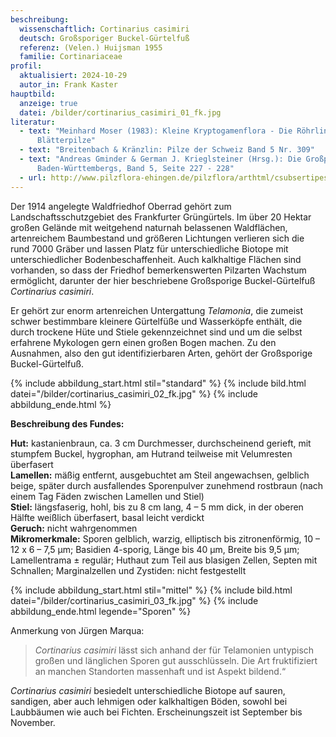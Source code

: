 ```yaml
---
beschreibung:
  wissenschaftlich: Cortinarius casimiri
  deutsch: Großsporiger Buckel-Gürtelfuß
  referenz: (Velen.) Huijsman 1955
  familie: Cortinariaceae
profil:
  aktualisiert: 2024-10-29
  autor_in: Frank Kaster
hauptbild:
  anzeige: true
  datei: /bilder/cortinarius_casimiri_01_fk.jpg
literatur:
  - text: "Meinhard Moser (1983): Kleine Kryptogamenflora - Die Röhrlinge und
      Blätterpilze"
  - text: "Breitenbach & Kränzlin: Pilze der Schweiz Band 5 Nr. 309"
  - text: "Andreas Gminder & German J. Krieglsteiner (Hrsg.): Die Großpilze
      Baden-Württembergs, Band 5, Seite 227 - 228"
  - url: http://www.pilzflora-ehingen.de/pilzflora/arthtml/csubsertipes.php
---
```

Der 1914 angelegte Waldfriedhof Oberrad gehört zum Landschaftsschutzgebiet des Frankfurter Grüngürtels. Im über 20 Hektar großen Gelände mit weitgehend naturnah belassenen Waldflächen, artenreichem Baumbestand und größeren Lichtungen verlieren sich die rund 7000 Gräber und lassen Platz für unterschiedliche Biotope mit unterschiedlicher Bodenbeschaffenheit. Auch kalkhaltige Flächen sind vorhanden, so dass der Friedhof bemerkenswerten Pilzarten Wachstum ermöglicht, darunter der hier beschriebene Großsporige Buckel-Gürtelfuß *Cortinarius casimiri*.

Er gehört zur enorm artenreichen Untergattung *Telamonia*, die zumeist schwer bestimmbare kleinere Gürtelfüße und Wasserköpfe enthält, die durch trockene Hüte und Stiele gekennzeichnet sind und um die selbst erfahrene Mykologen gern einen großen Bogen machen. Zu den Ausnahmen, also den gut identifizierbaren Arten, gehört der Großsporige Buckel-Gürtelfuß.

{% include abbildung_start.html stil="standard" %}
{% include bild.html datei="/bilder/cortinarius_casimiri_02_fk.jpg" %}
{% include abbildung_ende.html %}

**Beschreibung des Fundes:**

**Hut:** kastanienbraun, ca. 3 cm Durchmesser, durchscheinend gerieft, mit stumpfem Buckel, hygrophan, am Hutrand teilweise mit Velumresten überfasert  
**Lamellen:** mäßig entfernt, ausgebuchtet am Steil angewachsen, gelblich beige, später durch ausfallendes Sporenpulver zunehmend rostbraun (nach einem Tag Fäden zwischen Lamellen und Stiel)  
**Stiel:** längsfaserig, hohl, bis zu 8 cm lang, 4 – 5 mm dick, in der oberen Hälfte weißlich überfasert, basal leicht verdickt  
**Geruch:** nicht wahrgenommen  
**Mikromerkmale:** Sporen gelblich, warzig, elliptisch bis zitronenförmig, 10 – 12 x 6 – 7,5 µm; Basidien 4-sporig, Länge bis 40 µm, Breite bis 9,5 µm; Lamellentrama ± regulär; Huthaut zum Teil aus blasigen Zellen, Septen mit Schnallen; Marginalzellen und Zystiden: nicht festgestellt

{% include abbildung_start.html stil="mittel" %}
{% include bild.html datei="/bilder/cortinarius_casimiri_03_fk.jpg" %}
{% include abbildung_ende.html legende="Sporen" %}

Anmerkung von Jürgen Marqua: 

> *Cortinarius casimiri* lässt sich anhand der für Telamonien untypisch großen und länglichen Sporen gut ausschlüsseln. Die Art fruktifiziert an manchen Standorten massenhaft und ist Aspekt bildend.“

*Cortinarius casimiri* besiedelt unterschiedliche Biotope auf sauren, sandigen, aber auch lehmigen oder kalkhaltigen Böden, sowohl bei Laubbäumen wie auch bei Fichten. Erscheinungszeit ist September bis November.